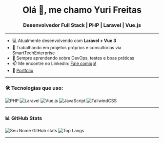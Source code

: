 <h1 align="center">Olá 👋, me chamo Yuri Freitas</h1>
<h3 align="center">Desenvolvedor Full Stack | PHP | Laravel | Vue.js</h3>

---

- 💻 Atualmente desenvolvendo com **Laravel + Vue 3**
- 🔭 Trabalhando em projetos próprios e consultorias via SmartTechEnterprise
- 🌱 Sempre aprendendo sobre DevOps, testes e boas práticas
- 📫 Me encontre no Linkedin: [Fale comigo!]([https://wa.me/SEUNUMEROAQUI](https://www.linkedin.com/in/yuri-queiroz-77552419a/))
- 💼 [Portfólio](https://projeto-portifolio-weld-seven.vercel.app/)

---

### 🛠️ Tecnologias que uso:
![PHP](https://img.shields.io/badge/PHP-777BB4?style=for-the-badge&logo=php&logoColor=white)
![Laravel](https://img.shields.io/badge/Laravel-red?style=for-the-badge&logo=laravel&logoColor=white)
![Vue.js](https://img.shields.io/badge/Vue.js-35495E?style=for-the-badge&logo=vue.js&logoColor=4FC08D)
![JavaScript](https://img.shields.io/badge/JavaScript-F7DF1E?style=for-the-badge&logo=javascript&logoColor=black)
![TailwindCSS](https://img.shields.io/badge/TailwindCSS-38B2AC?style=for-the-badge&logo=tailwind-css&logoColor=white)


---

### 📊 GitHub Stats

![Seu Nome GitHub stats](https://github-readme-stats.vercel.app/api?username=yurifreitas&show_icons=true&theme=tokyonight)
![Top Langs](https://github-readme-stats.vercel.app/api/top-langs/?username=yurifreitas&layout=compact&theme=tokyonight)

---

